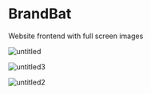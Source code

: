 # BrandBat
Website frontend with full screen images

![untitled](https://cloud.githubusercontent.com/assets/24875416/22463943/2e8b6ed6-e7bd-11e6-9d21-285f7b4e0344.png)

![untitled3](https://cloud.githubusercontent.com/assets/24875416/22464049/a063fa78-e7bd-11e6-899b-6274ec20efcd.png)

![untitled2](https://cloud.githubusercontent.com/assets/24875416/22464001/6bd8227a-e7bd-11e6-9495-7787ad7d0193.png)
